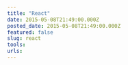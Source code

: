 ```yaml
---
title: "React"
date: 2015-05-08T21:49:00.000Z
posted_date: 2015-05-08T21:49:00.000Z
featured: false
slug: react
tools:
urls:
---
```






